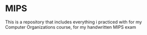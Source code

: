 # MIPS 

This is a repository that includes everything i practiced with for my Computer Organizations course, for my handwritten MIPS exam
